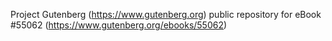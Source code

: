 Project Gutenberg (https://www.gutenberg.org) public repository for
eBook #55062 (https://www.gutenberg.org/ebooks/55062)
